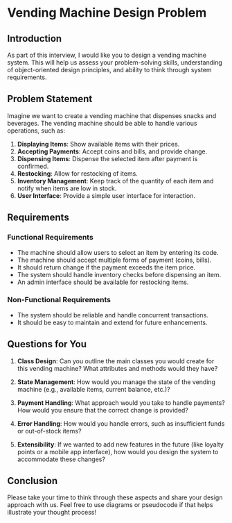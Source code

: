 # Vending Machine Design Problem

## Introduction
As part of this interview, I would like you to design a vending machine system. This will help us assess your problem-solving skills, understanding of object-oriented design principles, and ability to think through system requirements.

## Problem Statement
Imagine we want to create a vending machine that dispenses snacks and beverages. The vending machine should be able to handle various operations, such as:

1. **Displaying Items**: Show available items with their prices.
2. **Accepting Payments**: Accept coins and bills, and provide change.
3. **Dispensing Items**: Dispense the selected item after payment is confirmed.
4. **Restocking**: Allow for restocking of items.
5. **Inventory Management**: Keep track of the quantity of each item and notify when items are low in stock.
6. **User Interface**: Provide a simple user interface for interaction.

## Requirements

### Functional Requirements
- The machine should allow users to select an item by entering its code.
- The machine should accept multiple forms of payment (coins, bills).
- It should return change if the payment exceeds the item price.
- The system should handle inventory checks before dispensing an item.
- An admin interface should be available for restocking items.

### Non-Functional Requirements
- The system should be reliable and handle concurrent transactions.
- It should be easy to maintain and extend for future enhancements.

## Questions for You
1. **Class Design**: Can you outline the main classes you would create for this vending machine? What attributes and methods would they have?

2. **State Management**: How would you manage the state of the vending machine (e.g., available items, current balance, etc.)?

3. **Payment Handling**: What approach would you take to handle payments? How would you ensure that the correct change is provided?

4. **Error Handling**: How would you handle errors, such as insufficient funds or out-of-stock items?

5. **Extensibility**: If we wanted to add new features in the future (like loyalty points or a mobile app interface), how would you design the system to accommodate these changes?

## Conclusion
Please take your time to think through these aspects and share your design approach with us. Feel free to use diagrams or pseudocode if that helps illustrate your thought process!